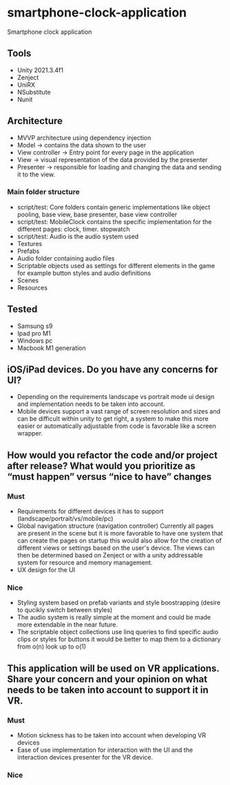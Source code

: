 # smartphone-clock-application
Smartphone clock application
## Tools
- Unity 2021.3.4f1
- Zenject
- UniRX
- NSubstitute
- Nunit

## Architecture
- MVVP architecture using dependency injection
- Model -> contains the data shown to the user
- View controller -> Entry point for every page in the application
- View -> visual representation of the data provided by the presenter
- Presenter -> responsible for loading and changing the data and sending it to the view.

### Main folder structure
- script/test: Core folders contain generic implementations like object pooling, base view, base presenter, base view controller
- script/test: MobileClock contains the specific implementation for the different pages: clock, timer. stopwatch
- script/test: Audio is the audio system used
- Textures
- Prefabs
- Audio folder containing audio files
- Scriptable objects used as settings for different elements in the game for example button styles and audio definitions
- Scenes
- Resources

## Tested
- Samsung s9
- Ipad pro M1 
- Windows pc
- Macbook M1 generation

## iOS/iPad devices. Do you have any concerns for UI?
- Depending on the requirements landscape vs portrait mode ui design and implementation needs to be taken into account.
- Mobile devices support a vast range of screen resolution and sizes and can be difficult within unity to get right, a system to make this more easier or automatically adjustable from code is favorable like a screen wrapper.
## How would you refactor the code and/or project after release? What would you prioritize as “must happen” versus “nice to have” changes
### Must
- Requirements for different devices it has to support (landscape/portrait/vs/mobile/pc)
- Global navigation structure (navigation controller) Currently all pages are present in the scene but it is more favorable to have one system that can create the pages on startup this would also allow for the creation of different views or settings based on the user's device. The views can then be determined based on Zenject or with a unity addressable system for resource and memory management.
- UX design for the UI
### Nice
- Styling system based on prefab variants and style boostrapping (desire to qucikly switch between styles) 
- The audio system is really simple at the moment and could be made more extendable in the near future.
- The scriptable object collections use linq queries to find specific audio clips or styles for buttons it would be better to map them to a dictionary from o(n) look up to o(1) 
## This application will be used on VR applications. Share your concern and your opinion on what needs to be taken into account to support it in VR.
### Must
- Motion sickness has to be taken into account when developing VR devices
- Ease of use implementation for interaction with the UI and the interaction devices presenter for the VR device.
### Nice

